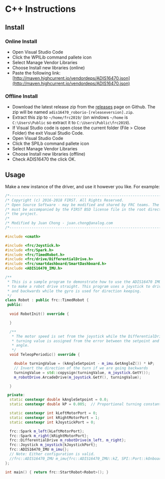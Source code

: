 # C++ Instructions

## Install
### Online Install
- Open Visual Studio Code
- Click the WPILib command pallete icon
- Select Manage Vendor Libraries
- Choose Install new libraries (online)
- Paste the following link: [http://maven.highcurrent.io/vendordeps/ADIS16470.json](http://maven.highcurrent.io/vendordeps/ADIS16470.json)

### Offline Install
- Download the latest release zip from the [releases](https://github.com/juchong/ADIS16470-RoboRIO-Driver/releases) page on Github. The zip will be named `adis16470_roborio-[releaseversion].zip`.
- Extract this zip to `~/home/frc2019/` (on windows `~/home` is `C:\Users\Public` so extract it to `C:\Users\Public\frc2019`).
- If Visual Studio code is open close the current folder (File > Close Folder) the exit Visual Studio Code.
- Open Visual Studio Code
- Click the SPILb command pallete icon
- Select Manage Vendor Libraries
- Choose Install new libraries (offline)
- Check ADIS16470 the click OK.

## Usage
Make a new instance of the driver, and use it however you like. For example:

```cpp
/*----------------------------------------------------------------------------*/
/* Copyright (c) 2016-2018 FIRST. All Rights Reserved.                        */
/* Open Source Software - may be modified and shared by FRC teams. The code   */
/* must be accompanied by the FIRST BSD license file in the root directory of */
/* the project.                                                               */
/*                                                                            */
/* Modified by Juan Chong - juan.chong@analog.com                             */
/*----------------------------------------------------------------------------*/

#include <cmath>

#include <frc/Joystick.h>
#include <frc/Spark.h>
#include <frc/TimedRobot.h>
#include <frc/drive/DifferentialDrive.h>
#include <frc/smartdashboard/SmartDashboard.h>
#include <ADIS16470_IMU.h>

/**
 * This is a sample program to demonstrate how to use the ADIS16470 IMU sensor 
 * to make a robot drive straight. This program uses a joystick to drive forwards 
 * and backwards while the gyro is used for direction keeping.
 */
class Robot : public frc::TimedRobot {
 public:
  
  void RobotInit() override {

  }

  /**
   * The motor speed is set from the joystick while the DifferentialDrive
   * turning value is assigned from the error between the setpoint and the gyro
   * angle.
   */
  void TeleopPeriodic() override {

    double turningValue = (kAngleSetpoint - m_imu.GetAngleZ()) * kP;
    // Invert the direction of the turn if we are going backwards
    turningValue = std::copysign(turningValue, m_joystick.GetY());
    m_robotDrive.ArcadeDrive(m_joystick.GetY(), turningValue);

  }

 private:
  static constexpr double kAngleSetpoint = 0.0;
  static constexpr double kP = 0.005;  // Proportional turning constant

  static constexpr int kLeftMotorPort = 0;
  static constexpr int kRightMotorPort = 1;
  static constexpr int kJoystickPort = 0;

  frc::Spark m_left{kLeftMotorPort};
  frc::Spark m_right{kRightMotorPort};
  frc::DifferentialDrive m_robotDrive{m_left, m_right};
  frc::Joystick m_joystick{kJoystickPort};
  frc::ADIS16470_IMU m_imu{};
  // Note: Either configuration is valid.
  //frc::ADIS16470_IMU m_imu{frc::ADIS16470_IMU::kZ, SPI::Port::kOnboardCS0};
};

int main() { return frc::StartRobot<Robot>(); }

```

